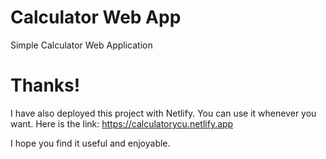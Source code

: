 # Calculator Web App
Simple Calculator Web Application

# Thanks!
I have also deployed this project with Netlify. You can use it whenever you want. 
Here is the link: https://calculatorycu.netlify.app

I hope you find it useful and enjoyable.
